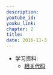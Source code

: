 ```yaml
---
description: 
youtube_id: 
youku_link: 
chapter: 2
title: 
date: 2016-11-3
---
```

* 学习资料:
  * [相关代码]()
  
